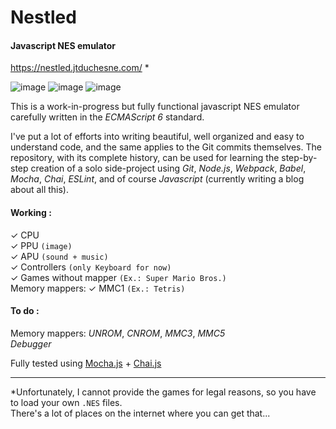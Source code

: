 # Nestled

#### Javascript NES emulator
https://nestled.jtduchesne.com/ *

![image](https://user-images.githubusercontent.com/580063/122583876-b2fa9280-d027-11eb-8345-8eb39645e43e.png)
![image](https://user-images.githubusercontent.com/580063/122583955-c9a0e980-d027-11eb-919a-608ddf401cb6.png)
![image](https://user-images.githubusercontent.com/580063/122584378-4af87c00-d028-11eb-9724-57d15b3e1b5c.png)

This is a work-in-progress but fully functional javascript NES emulator carefully written in the *ECMAScript 6* standard.

I've put a lot of efforts into writing beautiful, well organized and easy to understand code, and the same applies to the Git commits themselves. The repository, with its complete history, can be used for learning the step-by-step creation of a solo side-project using *Git*, *Node.js*, *Webpack*, *Babel*, *Mocha*, *Chai*, *ESLint*, and of course *Javascript* (currently writing a blog about all this).

#### Working :  
  ✓ CPU  
  ✓ PPU `(image)`  
  ✓ APU `(sound + music)`  
  ✓ Controllers `(only Keyboard for now)`  
  ✓ Games without mapper `(Ex.: Super Mario Bros.)`  
  Memory mappers: ✓ MMC1 `(Ex.: Tetris)`  
#### To do :  
  Memory mappers: *UNROM*, *CNROM*, *MMC3*, *MMC5*  
  *Debugger*  

Fully tested using [Mocha.js](http://mochajs.org/) + [Chai.js](http://chaijs.com/)

-----
*Unfortunately, I cannot provide the games for legal reasons, so you have to load your own `.NES` files.  
There's a lot of places on the internet where you can get that...
